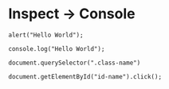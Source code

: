 
# Inspect -> Console

    alert("Hello World");

    console.log("Hello World");

    document.querySelector(".class-name")

    document.getElementById("id-name").click();

    